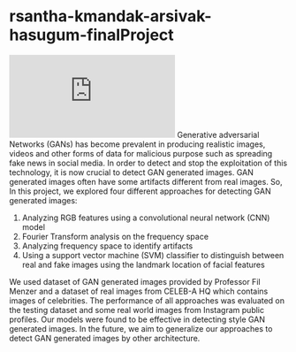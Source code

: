 # rsantha-kmandak-arsivak-hasugum-finalProject
![alt_text](https://github.com/rakesh09111996/Detecting-GAN-generated-Images/blob/eb7207a75ba98fbcfe3809cc7e385af3b020cbf2/Project%20Poster.pdf)
Generative adversarial Networks (GANs) has become prevalent in producing realistic images, videos and other forms of data for malicious purpose such as spreading fake news
in social media. In order to detect and stop the exploitation of this technology, it is now crucial to detect GAN generated images. GAN generated images often have some 
artifacts different from real images. So, In this project, we explored four different approaches for detecting GAN generated images: 


1. Analyzing RGB features using a convolutional neural network (CNN) model
2. Fourier Transform analysis on the frequency space
2. Analyzing frequency space to identify artifacts 
3. Using a support vector machine (SVM) classifier to distinguish between real and fake images using the landmark location of facial features

We used dataset of GAN generated images provided by Professor Fil Menzer and a dataset of real images from CELEB-A HQ which contains images of celebrities. The performance of all approaches was evaluated on the testing 
dataset and some real world images from Instagram public profiles. Our models were found to be effective in detecting style GAN generated images. In the future, we aim 
to generalize our approaches to detect GAN generated images by other architecture.
